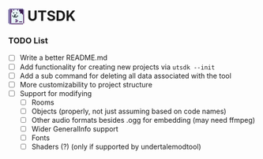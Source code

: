 # <img src="icon.png" style="vertical-align: bottom"/> UTSDK

### TODO List

- [ ] Write a better README.md
- [ ] Add functionality for creating new projects via `utsdk --init`
- [ ] Add a sub command for deleting all data associated with the tool
- [ ] More customizability to project structure
- [ ] Support for modifying
	- [ ] Rooms
	- [ ] Objects (properly, not just assuming based on code names)
	- [ ] Other audio formats besides .ogg for embedding (may need ffmpeg)
	- [ ] Wider GeneralInfo support
	- [ ] Fonts
	- [ ] Shaders (?) (only if supported by undertalemodtool)